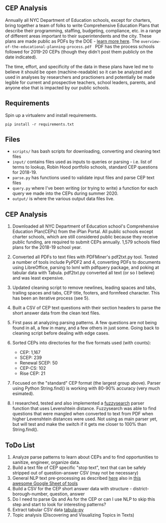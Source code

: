 ## CEP Analysis

Annually all NYC Department of Education schools, except for charters, bring together a team of folks to write Comprehensive Education Plans that describe their programming, staffing, budgeting, compliance, etc. in a range of different areas important to their superintendents and the city. These plans are made public as PDFs by the DOE - [learn more here](https://www.schools.nyc.gov/get-involved/families/school-leadership-team/comprehensive-education-plans). The `overview-of-the-educational-planning-process.pdf ` PDF has the process schools followed for 2019-20 CEPs (though they didn't post them publicly on the date indicated).

The time, effort, and specificity of the data in these plans have led me to believe it should be open (machine-readable) so it can be analyzed and used in analyses by researchers and practioners and potentially be made legible for current and prospective teachers, school leaders, parents, and anyone else that is impacted by our public schools.

## Requirements

Spin up a virtualenv and install requirements.

`pip install -r requirements.txt`

## Files

* `scripts/` has bash scripts for downloading, converting and cleaning text files
* `input/` contains files used as inputs to queries or parsing - i.e. list of terms to lookup, Robin Hood portfolio schools, standard CEP questions for 2018-19.
* `parse.py` has functions used to validate input files and parse CEP text files
* `query.py` where I've been writing (or trying to write) a function for each query we made into the CEPs during summer 2020. 
* `output/` is where the various output data files live.

## 

## CEP Analysis

1. Downloaded all NYC Department of Education school's Comprehensive Education Plan(CEPs) from the iPlan Portal. All public schools except charter schools, which are still considered public because they receive public funding, are required to submit CEPs annually. 1,579 schools filed plans for the 2018-19 school year.

2. Converted all PDFs to text files with PDFMiner's pdf2txt.py tool. Tested a number of tools include PyPDF2 and 4, converting PDFs to documents using LibreOffice, parsing to lxml with pdfquery package, and poking at tabular data with Tabula. pdf2txt.py converted all text (or so I believe) and was least expensive. 

3. Updated cleaning script to remove newlines, leading spaces and tabs, trailing spaces and tabs, CEP title, footers, and formfeed character. This has been an iterative process (see 5).

4. Built a CSV of CEP text questions with their section headers to parse the short answer data from the clean text files.

5. First pass at analyzing parsing patterns. A few questions are not being found in all, a few in many, and a few others in just some. Going back to cleaning script before dealing with edge cases.

6. Sorted CEPs into directories for the five formats used (with counts):
    * CEP: 1,167
    * SCEP: 239
    * Renewal SCEP: 50
    * CEP-CS: 102
    * Rise CEP: 21

7. Focused on the "standard" CEP format (the largest group above). Parser using Python String.find() is working with 80-90% accuracy (very much esimated).

8. I researched, tested and also implemented a [fuzzysearch](https://github.com/taleinat/fuzzysearch) parser function that uses Levenshtein distance. Fuzzysearch was able to find questions that were mangled when converted to text from PDF when higher Levenshtein distances were used. Not using as main parser yet, but will test and make the switch if it gets me closer to 100% than String.find().


## ToDo List

1. Analyze parse patterns to learn about CEPs and to find opportunities to sanitize, engineer, organize data.
1. Build a text file of CEP specific "stop text", text that can be safely stripped out of question-answer CSV (may not be necessary)
1. General NLP text pre-processing as described [here](https://medium.com/@datamonsters/text-preprocessing-in-python-steps-tools-and-examples-bf025f872908) also in [this awesome Google Sheet of tools](https://docs.google.com/spreadsheets/d/1-9rMhfcmxFv2V2Q5ZWn1FfLDZZYsuwb1eoSp9CiEEOg/edit#gid=1112515333)
1. Build a CSV for the CEP short answer data with structure - district-borough-number, question, answer
1. Do I need to parse Qs and As for the CEP or can I use NLP to skip this step and start to look for interesting patterns?
1. Extract tabular CSV data [tabula-py](https://github.com/chezou/tabula-py)
1. Topic analysis (Discovering and Visualizing Topics in Texts)


